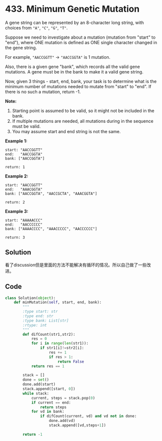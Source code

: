 # 433. Minimum Genetic Mutation

A gene string can be represented by an 8-character long string, with choices from `"A"`, `"C"`, `"G"`, `"T"`.

Suppose we need to investigate about a mutation (mutation from "start" to "end"), where ONE mutation is defined as ONE single character changed in the gene string.

For example, `"AACCGGTT"` -> `"AACCGGTA"` is 1 mutation.

Also, there is a given gene "bank", which records all the valid gene mutations. A gene must be in the bank to make it a valid gene string.

Now, given 3 things - start, end, bank, your task is to determine what is the minimum number of mutations needed to mutate from "start" to "end". If there is no such a mutation, return -1.

**Note:**

1. Starting point is assumed to be valid, so it might not be included in the bank.
2. If multiple mutations are needed, all mutations during in the sequence must be valid.
3. You may assume start and end string is not the same.

 

**Example 1:**

```
start: "AACCGGTT"
end:   "AACCGGTA"
bank: ["AACCGGTA"]

return: 1
```

 

**Example 2:**

```
start: "AACCGGTT"
end:   "AAACGGTA"
bank: ["AACCGGTA", "AACCGCTA", "AAACGGTA"]

return: 2
```

 

**Example 3:**

```
start: "AAAAACCC"
end:   "AACCCCCC"
bank: ["AAAACCCC", "AAACCCCC", "AACCCCCC"]

return: 3
```



## Solution

看了discussion但是里面的方法不能解决有循环的情况。所以自己做了一些改进。



## Code

```python
class Solution(object):
    def minMutation(self, start, end, bank):
        """
        :type start: str
        :type end: str
        :type bank: List[str]
        :rtype: int
        """
        def difCount(str1,str2):
            res = 0
            for i in range(len(str1)):
                if str1[i]!=str2[i]:
                    res += 1
                    if res > 1:
                        return False
            return res == 1
        
        stack = []
        done = set()
        done.add(start)
        stack.append([start, 0])
        while stack:
            current, steps = stack.pop(0)
            if current == end:
                return steps
            for vd in bank:
                if difCount(current, vd) and vd not in done:
                    done.add(vd)
                    stack.append([vd,steps+1])
            
        return -1
```


